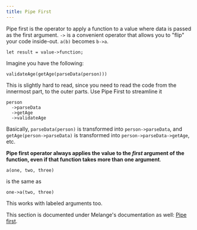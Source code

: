 ```yaml
---
title: Pipe First
---
```


Pipe first is the operator to apply a function to a value where data is passed as the first argument. `->` is a convenient operator that allows you to "flip" your code inside-out. `a(b)` becomes `b->a`.

```reason
let result = value->function;
```

Imagine you have the following:

```reason
validateAge(getAge(parseData(person)))
```

This is slightly hard to read, since you need to read the code from the innermost part, to the outer parts. Use Pipe First to streamline it

```reason
person
  ->parseData
  ->getAge
  ->validateAge
```

Basically, `parseData(person)` is transformed into `person->parseData`, and `getAge(person->parseData)` is transformed into `person->parseData->getAge`, etc.

**Pipe first operator always applies the value to the _first_ argument of the function, even if that function takes more than one argument**.

```reason
a(one, two, three)
```

is the same as

```reason
one->a(two, three)
```

This works with labeled arguments too.

This section is documented under Melange's documentation as well: [Pipe first](https://melange.re/v2.0.0/communicate-with-javascript/#pipe-first).
